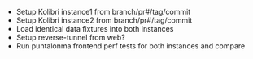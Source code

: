 

  - Setup Kolibri instance1 from branch/pr#/tag/commit
  - Setup Kolibri instance2 from branch/pr#/tag/commit
  - Load identical data fixtures into both instances
  - Setup reverse-tunnel from web?
  - Run puntalonma frontend perf tests for both instances and compare
